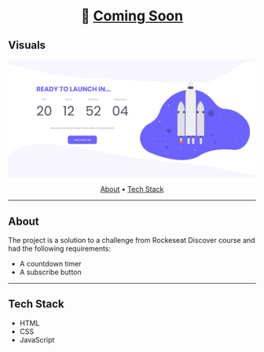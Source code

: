 <h1 align="center">
  🚀  <a href="#"> Coming Soon </a>
</h1>

## Visuals

<p align="center" style="display: flex; align-items: flex-start; justify-content: center;">
  <img alt="Aplication screenshot" src=".github/desktop.png">

</p>
<!-- <p align="center">

   <img alt="License" src="https://img.shields.io/badge/license-MIT-brightgreen">
   <a href="https://github.com/tgmarinho/README-ecoleta/stargazers">
    <img alt="Stargazers" src="https://img.shields.io/github/stars/tgmarinho/README-ecoleta?style=social">
  </a>
</p> -->

<p align="center">
 <a href="#about">About</a> •
 <a href="#tech-stack">Tech Stack</a> 
 <!-- <a href="#user-content-license">License</a> -->

</p>

---

## About

The project is a solution to a challenge from Rockeseat Discover course and had the following requirements:

  <ul>
    <li>A countdown timer</li>
    <li>A subscribe button</li>
  </ul>

---

## Tech Stack

- HTML
- CSS
- JavaScript
<!-- --- -->

<!-- ## License

This project is under the license [MIT](./LICENSE).

Made with love by Thiago Marinho 👋🏽 [Get in Touch!](Https://www.linkedin.com/in/tgmarinho/) -->

